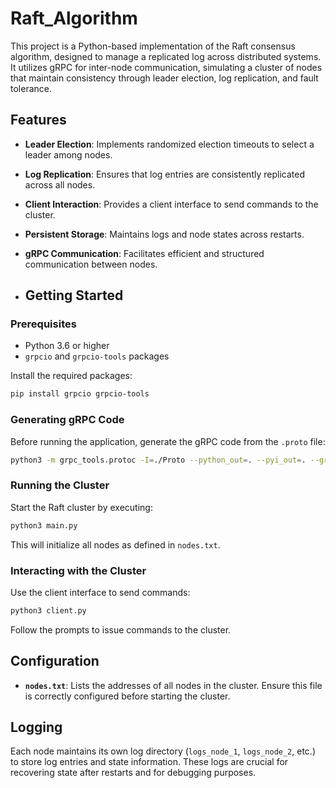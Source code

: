 
# Raft_Algorithm

This project is a Python-based implementation of the Raft consensus algorithm, designed to manage a replicated log across distributed systems. It utilizes gRPC for inter-node communication, simulating a cluster of nodes that maintain consistency through leader election, log replication, and fault tolerance.

## Features

- **Leader Election**: Implements randomized election timeouts to select a leader among nodes.
- **Log Replication**: Ensures that log entries are consistently replicated across all nodes.
- **Client Interaction**: Provides a client interface to send commands to the cluster.
- **Persistent Storage**: Maintains logs and node states across restarts.
- **gRPC Communication**: Facilitates efficient and structured communication between nodes.

- ## Getting Started

### Prerequisites

- Python 3.6 or higher
- `grpcio` and `grpcio-tools` packages

Install the required packages:

```bash
pip install grpcio grpcio-tools
```

### Generating gRPC Code

Before running the application, generate the gRPC code from the `.proto` file:

```bash
python3 -m grpc_tools.protoc -I=./Proto --python_out=. --pyi_out=. --grpc_python_out=. ./Proto/raft.proto
```

### Running the Cluster

Start the Raft cluster by executing:

```bash
python3 main.py
```

This will initialize all nodes as defined in `nodes.txt`.

### Interacting with the Cluster

Use the client interface to send commands:

```bash
python3 client.py
```

Follow the prompts to issue commands to the cluster.

## Configuration

- **`nodes.txt`**: Lists the addresses of all nodes in the cluster. Ensure this file is correctly configured before starting the cluster.

## Logging

Each node maintains its own log directory (`logs_node_1`, `logs_node_2`, etc.) to store log entries and state information. These logs are crucial for recovering state after restarts and for debugging purposes.

